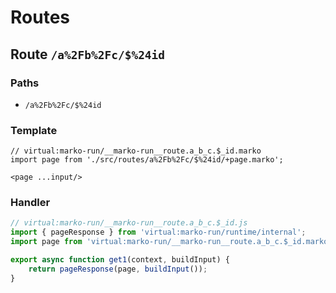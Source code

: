 # Routes

## Route `/a%2Fb%2Fc/$%24id`
### Paths
  - `/a%2Fb%2Fc/$%24id`
### Template
```marko
// virtual:marko-run/__marko-run__route.a_b_c.$_id.marko
import page from './src/routes/a%2Fb%2Fc/$%24id/+page.marko';

<page ...input/>
```
### Handler
```js
// virtual:marko-run/__marko-run__route.a_b_c.$_id.js
import { pageResponse } from 'virtual:marko-run/runtime/internal';
import page from 'virtual:marko-run/__marko-run__route.a_b_c.$_id.marko?marko-server-entry';

export async function get1(context, buildInput) {
	return pageResponse(page, buildInput());
}
```
